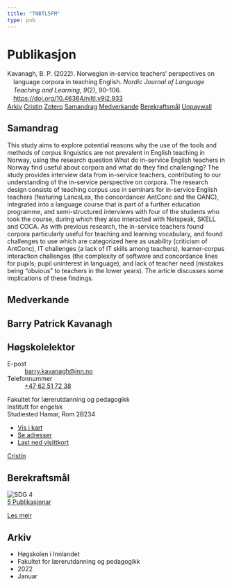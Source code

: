 ```yaml
---
title: "TNBTL5FM"
type: pub
---
```

<h1>Publikasjon</h1>
<article id="csl-bib-container-TNBTL5FM" class="csl-bib-container">
  <div class="csl-bib-body" style="line-height: 1.35; padding-left: 1em; text-indent:-1em;">
  <div class="csl-entry">Kavanagh, B. P. (2022). Norwegian in-service teachers&#x2019; perspectives on language corpora in teaching English. <i>Nordic Journal of Language Teaching and Learning</i>, <i>9</i>(2), 90&#x2013;106. <a href="https://doi.org/10.46364/njltl.v9i2.933">https://doi.org/10.46364/njltl.v9i2.933</a></div>
</div>
  <div class="csl-bib-buttons">
    <a href="#taxonomy-article-TNBTL5FM" class="csl-bib-button">Arkiv</a>
    <a href="https://app.cristin.no/results/show.jsf?id=1986444" alt="Cristin URL" class="csl-bib-button">Cristin</a>
    <a href="http://zotero.org/groups/5402882/items/TNBTL5FM" alt="Zotero URL" class="csl-bib-button">Zotero</a>
    <a href="#abstract-article-TNBTL5FM" class="csl-bib-button">Samandrag</a>
    <a href="#contributors-article-TNBTL5FM" class="csl-bib-button">Medverkande</a>
    <a href="#sdg-article-TNBTL5FM" class="csl-bib-button">Berekraftsmål</a>
    <a href="https://journal.uia.no/index.php/NJLTL/article/download/933/739" class="csl-bib-button">Unpaywall</a>
  </div>
  <div id="csl-bib-meta-container-TNBTL5FM"></div>
</article>
<div id="csl-bib-meta-TNBTL5FM" class="csl-bib-meta">
  <article id="abstract-article-TNBTL5FM" class="abstract-article">
    <h1>Samandrag</h1>
    This study aims to explore potential reasons why the use of the tools and methods of corpus linguistics are not prevalent in English teaching in Norway, using the research question What do in-service English teachers in Norway find useful about corpora and what do they find challenging? The study provides interview data from in-service teachers, contributing to our understanding of the in-service perspective on corpora. The research design consists of teaching corpus use in seminars for in-service English teachers (featuring LancsLex, the concordancer AntConc and the OANC), integrated into a language course that is part of a further education programme, and semi-structured interviews with four of the students who took the course, during which they also interacted with Netspeak, SKELL and COCA. As with previous research, the in-service teachers found corpora particularly useful for teaching and learning vocabulary, and found challenges to use which are categorized here as usability (criticism of AntConc), IT challenges (a lack of IT skills among teachers), learner-corpus interaction challenges (the complexity of software and concordance lines for pupils; pupil uninterest in language), and lack of teacher need (mistakes being “obvious” to teachers in the lower years). The article discusses some implications of these findings.
  </article>
  <article id="contributors-article-TNBTL5FM" class="contributors-article">
    <h1>Medverkande</h1>
    <div class="personas"> <div class="vrtx-hinn-person-card"> <div class="photo"> <i class="lar la-user-circle missing-person"></i> </div> <div class="info"> <hgroup><h1>Barry Patrick Kavanagh</h1> <h2>Høgskolelektor</h2> </hgroup><dl> <dt>E-post</dt> <dd> <a href="mailto:barry.kavanagh@inn.no">barry.kavanagh@inn.no</a> </dd> <dt>Telefonnummer</dt> <dd><a href="tel:+4762517238"> +47 62 51 72 38 </a></dd> </dl> <p> Fakultet for lærerutdanning og pedagogikk<br> Institutt for engelsk<br> Studiested Hamar, Rom 2B234 </p> <ul class="vrtx-hinn-links"> <li><a href="https://www.google.com/maps?q=60.796320,%2011.074390">Vis i kart</a></li> <li><a href="https://www.inn.no/finn-en-ansatt/barry-kavanagh.html#vrtx-hinn-addresses">Se adresser</a></li> <li><a href="https://www.inn.no/finn-en-ansatt/barry-kavanagh.html?vrtx=vcf">Last ned visittkort</a></li> </ul> </div> </div> <a href="https://app.cristin.no/persons/show.jsf?id=610811" alt="Cristin URL" class="personas-cristin">Cristin</a> </div>
  </article>
  <article id="sdg-article-TNBTL5FM" class="sdg-article">
    <h1>Berekraftsmål</h1>
    <div class="sdg-container"><div id="sdg4" class="sdg"> <img src="{{< params subfolder >}}images/sdg/sdg04_no.png" class="image" alt="SDG 4"> <div class="sdg-overlay"> <a href="{{< params subfolder >}}no/archive/?sdg=4#archive" class="sdg-publication-count"><span>5</span> Publikasjonar</a> <p><a href="NA" class="sdg-read-more">Les meir</a></p> </div> </div></div>
  </article>
  <article id="taxonomy-article-TNBTL5FM" class="taxonomy-article">
    <h1>Arkiv</h1>
    <ul>
      <li>Høgskolen i Innlandet</li>
      <li>Fakultet for lærerutdanning og pedagogikk</li>
      <li>2022</li>
      <li>Januar</li>
    </ul>
  </article>
</div>
